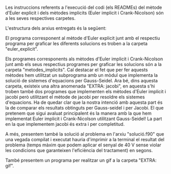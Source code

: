 Les instruccions referents a l'execució del codi (els READMEs) del mètode d'Euler explicit i dels mètodes implicits (Euler implicit i Crank-Nicolson) són a les seves respectives carpetes.

L'estructura dels arxius entregats és la següent:

El programa corresponent al mètode d'Euler explicit junt amb el respectiu programa per graficar les diferents solucions es troben a la carpeta "euler_explicit".

Els programes corresponents als mètodes d'Euler implicit i Crank-Nicolson junt amb els seus respectius programes per graficar les solucions són a la carpeta "metodes_implicits". Cal destacar el fet que per fer aquests mètodes hem utilitzat un subprograma amb un mòdul que implementa la solució de sistemes d'equacions per Gauss-Seidel. Ara bé, dins aquesta carpeta, existeix una altra anomenada "EXTRA: jacobi", en aquesta s'hi troben també dos programes que implementen els mètodes d'Euler implicit i jacobi però utilitzant el mètode de jacobi per resoldre els sistemes d'equacions. Ha de quedar clar que la nostra intenció amb aquesta part és la de comparar els resultats obtinguts per Gauss-seidel i per Jacobi. El que pretenem que sigui avaluat principalent és la manera amb la que hem implementat Euler implicit i Crank-Nicolson utilitzant Gauss-Seidel! La part en la que implementem jacobi és extra i per completitud.

A més, presentem també la solució al problema en l'arxiu "solució.f90" que una vegada compilat i executat hauria d'imprimir a la terminal el resultat del problema (temps màxim que podem aplicar el senyal de 40 V sense violar les condicions que garanteixen l'eficiència del tractament) en segons.

També presentem un programa per realitzar un gif a la carpeta "EXTRA: gif".


